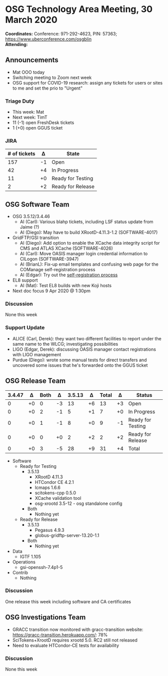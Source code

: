# OSG Technology Area Meeting, 30 March 2020

**Coordinates:** Conference: 971-292-4623, PIN: 57363; <https://www.uberconference.com/osgblin>  
**Attending:**   


## Announcements

-   Mat OOO today
-   Switching meeting to Zoom next week
-   OSG support for COVID-19 research: assign any tickets for users or sites to me and set the prio to "Urgent"


### Triage Duty

-   This week: Mat
-   Next week: TimT
-   11 (-1) open FreshDesk tickets
-   1 (+0) open GGUS ticket


### JIRA

| # of tickets | &Delta; | State             |
|------------ |------- |----------------- |
| 157          | -1      | Open              |
| 42           | +4      | In Progress       |
| 11           | +0      | Ready for Testing |
| 2            | +2      | Ready for Release |


## OSG Software Team

-   OSG 3.5.12/3.4.46  
    -   AI (Carl): Various blahp tickets, including LSF status update from Jaime (?)
    -   AI (Diego): May have to build XRootD-4.11.3-1.2 (SOFTWARE-4017)
-   GridFTP/GSI transition  
    -   AI (Diego): Add option to enable the XCache data integrity script for CMS and ATLAS XCache (SOFTWARE-4026)
    -   AI (Carl): Move OASIS manager login credential information to CILogon (SOFTWARE-3947)
    -   AI (BrianL): Fix-up email templates and confusing web page for the COManage self-registration process
    -   AI (Edgar): Try out the [self-registration process](https://opensciencegrid.org/technology/policy/comanage-instructions-user/)
-   EL8 support  
    -   AI (Mat): Test EL8 builds with new Koji hosts
-   Next doc focus 9 Apr 2020 @ 1:30pm


### Discussion

None this week  


### Support Update

-   ALICE (Carl, Derek): they want two different facilities to report under the same name to the WLCG; investigating possibilities
-   LIGO (Edgar, Derek): discussing OASIS manager contact registrations with LIGO management
-   Purdue (Diego): wrote some manual tests for direct transfers and uncovered some issues that he's forwarded onto the GGUS ticket


## OSG Release Team

| 3.4.47 | &Delta; | Both | &Delta; | 3.5.13 | &Delta; | Total | &Delta; | Status            |
| ------ | ------- | ---- | ------- | ------ | ------- | ----- | ------- | ----------------- |
| 0      | +0      | 0    | -3      | 13     | +6      | 13    | +3      | Open              |
| 0      | +0      | 2    | -1      | 5      | +1      | 7     | +0      | In Progress       |
| 0      | +0      | 1    | -1      | 8      | +0      | 9     | -1      | Ready for Testing |
| 0      | +0      | 0    | +0      | 2      | +2      | 2     | +2      | Ready for Release |
| 0      | +0      | 3    | -5      | 28     | +9      | 31    | +4      | Total             |

-   Software  
    -   Ready for Testing  
        -   3.5.13  
            -   XRootD 4.11.3
            -   HTCondor CE 4.2.1
            -   lcmaps 1.6.6
            -   scitokens-cpp 0.5.0
            -   XCache validation tool
            -   osg-xrootd 3.5-12 - osg standalone config
        -   Both  
            -   Nothing yet
    -   Ready for Release  
        -   3.5.13  
            -   Pegasus 4.9.3
            -   globus-gridftp-server-13.20-1.1
        -   Both  
            -   Nothing yet
-   Data  
    -   IGTF 1.105
-   Operations  
    -   gsi-openssh-7.4p1-5
-   Contrib  
    -   Nothing

### Discussion

One release this week including software and CA certificates


## OSG Investigations Team

-   GRACC transition now monitored with gracc-transition website: <https://gracc-transition.herokuapp.com/>: 78%
-   SciTokens+XrootD requires xrootd 5.0.  RC2 still not released
-   Need to evaluate HTCondor-CE tests for availability


### Discussion

None this week
